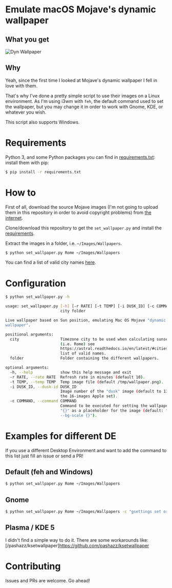 # Emulate macOS Mojave's dynamic wallpaper

## What you get
![Dyn Wallpaper](https://i.imgur.com/0rJw98D.gif)

## Why
Yeah, since the first time I looked at Mojave's dynamic wallpaper I fell in
love with them.

That's why I've done a pretty simple script to use their images on a Linux
environment. As I'm using i3wm with `feh`, the default command used to set the
wallpaper, but you may change it in order to work with Gnome, KDE, or whatever
you wish.

This script also supports Windows.

# Requirements
Python 3, and some Python packages you can find in
[requirements.txt](requirements.txt): install them with pip:
```sh
$ pip install -r requirements.txt
```

# How to

First of all, download the source Mojave images (I'm not going to upload them
in this repository in order to avoid copyright problems) from
[the internet](https://www.reddit.com/r/apple/comments/8oz25c/all_16_full_resolution_macos_mojave_dynamic/).

Clone/download this repository to get the `set_wallpaper.py` and install the
[requirements](#requirements).

Extract the images in a folder, i.e. `~/Images/Wallpapers`.

```sh
$ python set_wallpaper.py Rome ~/Images/Wallpapers
```

You can find a list of valid city names [here](https://astral.readthedocs.io/en/latest/#cities).

# Configuration
```sh
$ python set_wallpaper.py -h

usage: set_wallpaper.py [-h] [-r RATE] [-t TEMP] [-i DUSK_ID] [-c COMMAND]
                        city folder

Live wallpaper based on Sun position, emulating Mac OS Mojave "dynamic
wallpaper".

positional arguments:
  city                  Timezone city to be used when calculating sunset time
                        (i.e. Rome) see
                        https://astral.readthedocs.io/en/latest/#cities for a
                        list of valid names.
  folder                Folder containing the different wallpapers.

optional arguments:
  -h, --help            show this help message and exit
  -r RATE, --rate RATE  Refresh rate in minutes (default 10).
  -t TEMP, --temp TEMP  Temp image file (default /tmp/wallpaper.png).
  -i DUSK_ID, --dusk-id DUSK_ID
                        Image number of the "dusk" image (default to 13 for
                        the 16-images Apple set).
  -c COMMAND, --command COMMAND
                        Command to be executed for setting the wallpaper, use
                        "{}" as a placeholder for the image (default: "feh
                        --bg-scale {}").

```

# Examples for different DE
If you use a different Desktop Environment and want to add the command to this
list just fill an issue or send a PR!

## Default (feh and Windows)
```sh
$ python set_wallpaper.py Rome ~/Images/Wallpapers
```

## Gnome
```sh
$ python set_wallpaper.py Rome ~/Images/Wallpapers -c "gsettings set org.gnome.desktop.background picture-uri {}"
```

## Plasma / KDE 5
I didn't find a simple way to do it. There are some workarounds like: [/pashazz/ksetwallpaper]https://github.com/pashazz/ksetwallpaper



# Contributing

Issues and PRs are welcome. Go ahead!
